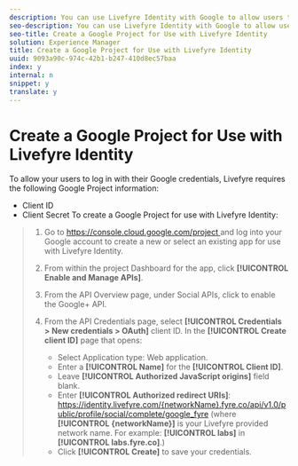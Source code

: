 ```yaml
---
description: You can use Livefyre Identity with Google to allow users to use their Google logins to interact with Apps on your site.
seo-description: You can use Livefyre Identity with Google to allow users to use their Google logins to interact with Apps on your site.
seo-title: Create a Google Project for Use with Livefyre Identity
solution: Experience Manager
title: Create a Google Project for Use with Livefyre Identity
uuid: 9093a90c-974c-42b1-b247-410d8ec57baa
index: y
internal: n
snippet: y
translate: y
---
```


# Create a Google Project for Use with Livefyre Identity

To allow your users to log in with their Google credentials, Livefyre requires the following Google Project information:

* Client ID
* Client Secret
To create a Google Project for use with Livefyre Identity:

>1. Go to [ https://console.cloud.google.com/project ](https://console.cloud.google.com/project) and log into your Google account to create a new or select an existing app for use with Livefyre Identity.
>1. From within the project Dashboard for the app, click **[!UICONTROL  Enable and Manage APIs]**.
>1. From the API Overview page, under Social APIs, click to enable the Google+ API.
>1. From the API Credentials page, select **[!UICONTROL  Credentials > New credentials > OAuth]** client ID. In the **[!UICONTROL  Create client ID]** page that opens:
>    
>    * Select Application type: Web application.
>    * Enter a **[!UICONTROL  Name]** for the **[!UICONTROL  Client ID]**.
>    * Leave **[!UICONTROL  Authorized JavaScript origins]** field blank.
>    * Enter **[!UICONTROL  Authorized redirect URIs]**: https://identity.livefyre.com/{networkName}.fyre.co/api/v1.0/public/profile/social/complete/google_fyre (where **[!UICONTROL  {networkName}]** is your Livefyre provided network name. For example: **[!UICONTROL  labs]** in **[!UICONTROL  labs.fyre.co]**.)
>    * Click **[!UICONTROL  Create]** to save your credentials.
>    
